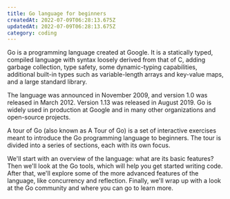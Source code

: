 ```yaml
---
title: Go language for beginners
createdAt: 2022-07-09T06:28:13.675Z
updatedAt: 2022-07-09T06:28:13.675Z
category: coding
---
```


Go is a programming language created at Google. It is a statically typed, compiled language with syntax loosely derived from that of C, adding garbage collection, type safety, some dynamic-typing capabilities, additional built-in types such as variable-length arrays and key-value maps, and a large standard library.

The language was announced in November 2009, and version 1.0 was released in March 2012. Version 1.13 was released in August 2019. Go is widely used in production at Google and in many other organizations and open-source projects.

A tour of Go (also known as A Tour of Go) is a set of interactive exercises meant to introduce the Go programming language to beginners. The tour is divided into a series of sections, each with its own focus.

We'll start with an overview of the language: what are its basic features? Then we'll look at the Go tools, which will help you get started writing code. After that, we'll explore some of the more advanced features of the language, like concurrency and reflection. Finally, we'll wrap up with a look at the Go community and where you can go to learn more.

